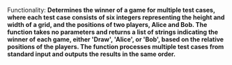 Functionality: **Determines the winner of a game for multiple test cases, where each test case consists of six integers representing the height and width of a grid, and the positions of two players, Alice and Bob. The function takes no parameters and returns a list of strings indicating the winner of each game, either 'Draw', 'Alice', or 'Bob', based on the relative positions of the players. The function processes multiple test cases from standard input and outputs the results in the same order.**